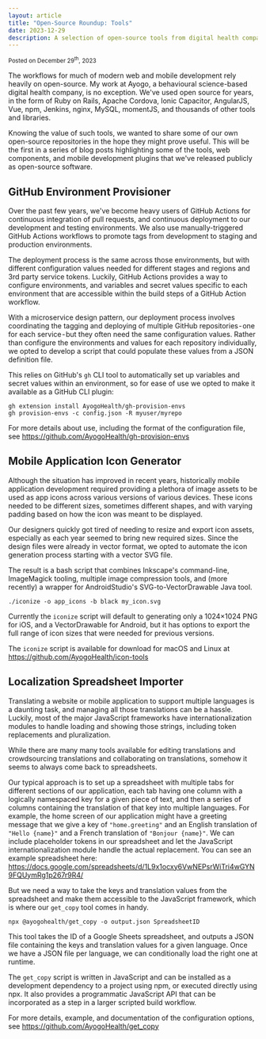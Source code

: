 ```yaml
---
layout: article
title: "Open-Source Roundup: Tools"
date: 2023-12-29
description: A selection of open-source tools from digital health company Ayogo, for help in developing and deploying web and mobile applications
---
```

<small>Posted on <time pubdate datetime="2023-12-29">December 29<sup>th</sup>, 2023</time></small>

The workflows for much of modern web and mobile development rely heavily on open-source. My work at Ayogo, a behavioural science-based digital health company, is no exception. We've used open source for years, in the form of Ruby on Rails, Apache Cordova, Ionic Capacitor, AngularJS, Vue, npm, Jenkins, nginx, MySQL, momentJS, and thousands of other tools and libraries.

Knowing the value of such tools, we wanted to share some of our own open-source repositories in the hope they might prove useful. This will be the first in a series of blog posts highlighting some of the tools, web components, and mobile development plugins that we've released publicly as open-source software.

GitHub Environment Provisioner
------------------------------
Over the past few years, we've become heavy users of GitHub Actions for continuous integration of pull requests, and continuous deployment to our development and testing environments. We also use manually-triggered GitHub Actions workflows to promote tags from development to staging and production environments.

The deployment process is the same across those environments, but with different configuration values needed for different stages and regions and 3rd party service tokens. Luckily, GitHub Actions provides a way to configure environments, and variables and secret values specific to each environment that are accessible within the build steps of a GitHub Action workflow.

With a microservice design pattern, our deployment process involves coordinating the tagging and deploying of multiple GitHub repositories - one for each service - but they often need the same configuration values. Rather than configure the environments and values for each repository individually, we opted to develop a script that could populate these values from a JSON definition file.

This relies on GitHub's `gh` CLI tool to automatically set up variables and secret values within an environment, so for ease of use we opted to make it available as a GitHub CLI plugin:

```
gh extension install AyogoHealth/gh-provision-envs
gh provision-envs -c config.json -R myuser/myrepo
```

For more details about use, including the format of the configuration file, see https://github.com/AyogoHealth/gh-provision-envs


Mobile Application Icon Generator
---------------------------------
Although the situation has improved in recent years, historically mobile application development required providing a plethora of image assets to be used as app icons across various versions of various devices. These icons needed to be different sizes, sometimes different shapes, and with varying padding based on how the icon was meant to be displayed.

Our designers quickly got tired of needing to resize and export icon assets, especially as each year seemed to bring new required sizes. Since the design files were already in vector format, we opted to automate the icon generation process starting with a vector SVG file.

The result is a bash script that combines Inkscape's command-line, ImageMagick tooling, multiple image compression tools, and (more recently) a wrapper for AndroidStudio's SVG-to-VectorDrawable Java tool.

```
./iconize -o app_icons -b black my_icon.svg
```

Currently the `iconize` script will default to generating only a 1024×1024 PNG for iOS, and a VectorDrawable for Android, but it has options to export the full range of icon sizes that were needed for previous versions.

The `iconize` script is available for download for macOS and Linux at https://github.com/AyogoHealth/icon-tools


Localization Spreadsheet Importer
---------------------------------

Translating a website or mobile application to support multiple languages is a daunting task, and managing all those translations can be a hassle. Luckily, most of the major JavaScript frameworks have internationalization modules to handle loading and showing those strings, including token replacements and pluralization.

While there are many many tools available for editing translations and crowdsourcing translations and collaborating on translations, somehow it seems to always come back to spreadsheets.

Our typical approach is to set up a spreadsheet with multiple tabs for different sections of our application, each tab having one column with a logically namespaced key for a given piece of text, and then a series of columns containing the translation of that key into multiple languages. For example, the home screen of our application might have a greeting message that we give a key of `"home.greeting"` and an English translation of `"Hello {name}"` and a French translation of `"Bonjour {name}"`. We can include placeholder tokens in our spreadsheet and let the JavaScript internationalization module handle the actual replacement. You can see an example spreadsheet here: https://docs.google.com/spreadsheets/d/1L9x1ocxy6VwNEPsrWiTri4wGYN9FQUymRg1p267r9R4/

But we need a way to take the keys and translation values from the spreadsheet and make them accessible to the JavaScript framework, which is where our `get_copy` tool comes in handy.

```
npx @ayogohealth/get_copy -o output.json SpreadsheetID
```

This tool takes the ID of a Google Sheets spreadsheet, and outputs a JSON file containing the keys and translation values for a given language. Once we have a JSON file per language, we can conditionally load the right one at runtime.

The `get_copy` script is written in JavaScript and can be installed as a development dependency to a project using npm, or executed directly using npx. It also provides a programmatic JavaScript API that can be incorporated as a step in a larger scripted build workflow.

For more details, example, and documentation of the configuration options, see https://github.com/AyogoHealth/get_copy
